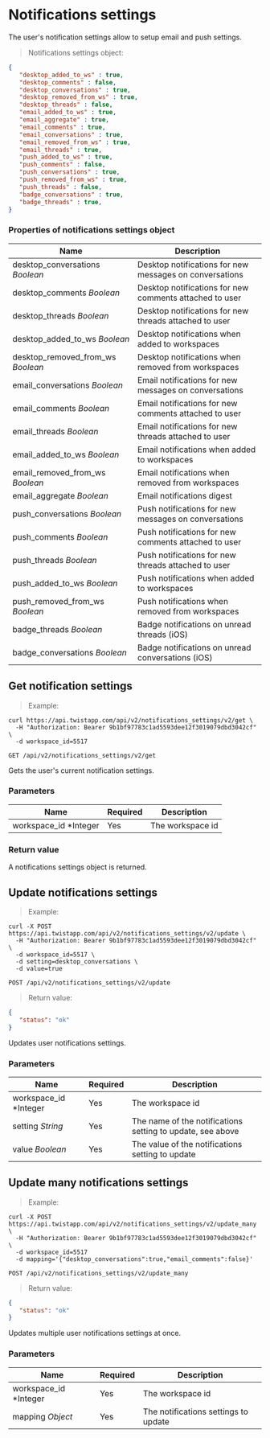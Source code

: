 # Notifications settings

The user's notification settings allow to setup email and push settings.

> Notifications settings object:

```json
{
   "desktop_added_to_ws" : true,
   "desktop_comments" : false,
   "desktop_conversations" : true,
   "desktop_removed_from_ws" : true,
   "desktop_threads" : false,
   "email_added_to_ws" : true,
   "email_aggregate" : true,
   "email_comments" : true,
   "email_conversations" : true,
   "email_removed_from_ws" : true,
   "email_threads" : true,
   "push_added_to_ws" : true,
   "push_comments" : false,
   "push_conversations" : true,
   "push_removed_from_ws" : true,
   "push_threads" : false,
   "badge_conversations" : true,
   "badge_threads" : true,
}
```

### Properties of notifications settings object

| Name | Description |
| ---- | --- |
| desktop_conversations *Boolean* | Desktop notifications for new messages on conversations |
| desktop_comments *Boolean* | Desktop notifications for new comments attached to user |
| desktop_threads *Boolean* | Desktop notifications for new threads attached to user |
| desktop_added_to_ws *Boolean* | Desktop notifications when added to workspaces |
| desktop_removed_from_ws *Boolean* | Desktop notifications when removed from workspaces |
| email_conversations *Boolean* | Email notifications for new messages on conversations |
| email_comments *Boolean* | Email notifications for new comments attached to user |
| email_threads *Boolean* | Email notifications for new threads attached to user |
| email_added_to_ws *Boolean* | Email notifications when added to workspaces |
| email_removed_from_ws *Boolean* | Email notifications when removed from workspaces |
| email_aggregate *Boolean* | Email notifications digest |
| push_conversations *Boolean* | Push notifications for new messages on conversations |
| push_comments *Boolean* | Push notifications for new comments attached to user |
| push_threads *Boolean* | Push notifications for new threads attached to user |
| push_added_to_ws *Boolean* | Push notifications when added to workspaces |
| push_removed_from_ws *Boolean* | Push notifications when removed from workspaces |
| badge_threads *Boolean* | Badge notifications on unread threads (iOS) |
| badge_conversations *Boolean* | Badge notifications on unread conversations (iOS) |


## Get notification settings

> Example:

```shell
curl https://api.twistapp.com/api/v2/notifications_settings/v2/get \
  -H "Authorization: Bearer 9b1bf97783c1ad5593dee12f3019079dbd3042cf" \ 
  -d workspace_id=5517
```

`GET /api/v2/notifications_settings/v2/get`

Gets the user's current notification settings.

### Parameters

| Name | Required | Description |
| ---- | -------- | ----------- |
| workspace_id *Integer | Yes | The workspace id |

### Return value

A notifications settings object is returned.


## Update notifications settings

> Example:

```shell
curl -X POST https://api.twistapp.com/api/v2/notifications_settings/v2/update \
  -H "Authorization: Bearer 9b1bf97783c1ad5593dee12f3019079dbd3042cf" \ 
  -d workspace_id=5517 \
  -d setting=desktop_conversations \
  -d value=true
```

`POST /api/v2/notifications_settings/v2/update`

> Return value:

```json
{
   "status": "ok"
}
```

Updates user notifications settings.

### Parameters

| Name | Required | Description |
| ---- | -------- | ----------- |
| workspace_id *Integer | Yes | The workspace id |
| setting *String* | Yes | The name of the notifications setting to update, see above |
| value *Boolean* | Yes | The value of the notifications setting to update |


## Update many notifications settings

> Example:

```shell
curl -X POST https://api.twistapp.com/api/v2/notifications_settings/v2/update_many \
  -H "Authorization: Bearer 9b1bf97783c1ad5593dee12f3019079dbd3042cf" \ 
  -d workspace_id=5517
  -d mapping='{"desktop_conversations":true,"email_comments":false}'
```

`POST /api/v2/notifications_settings/v2/update_many`

> Return value:

```json
{
   "status": "ok"
}
```

Updates multiple user notifications settings at once.

### Parameters

| Name | Required | Description |
| ---- | -------- | ----------- |
| workspace_id *Integer | Yes | The workspace id |
| mapping *Object* | Yes | The notifications settings to update |
